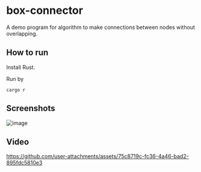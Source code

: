 # box-connector

A demo program for algorithm to make connections between nodes without overlapping.

## How to run

Install Rust.

Run by

    cargo r

## Screenshots

![image](https://github.com/user-attachments/assets/6b8366a1-4bc1-4ca2-8a10-0dbd74187b49)

## Video

https://github.com/user-attachments/assets/75c8719c-fc36-4a46-bad2-895fdc5810e3


